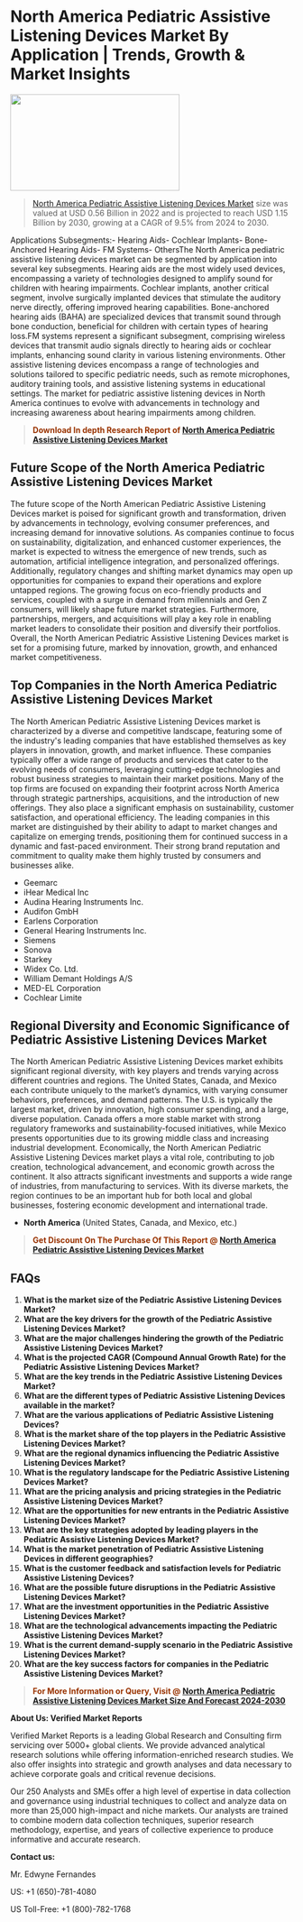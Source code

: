 <p><h1>North America Pediatric Assistive Listening Devices Market By Application | Trends, Growth & Market Insights</h1><p><img class="aligncenter size-medium wp-image-105565" src="https://ffe5etoiles.com/wp-content/uploads/2025/01/MST7-300x171.png" alt="" width="300" height="171" /></p><blockquote><p><a href="https://www.verifiedmarketreports.com/download-sample/?rid=374204&utm_source=Github-NA&utm_medium=389" target="_blank">North America Pediatric Assistive Listening Devices Market</a> size was valued at USD 0.56 Billion in 2022 and is projected to reach USD 1.15 Billion by 2030, growing at a CAGR of 9.5% from 2024 to 2030.</p></blockquote>Applications Subsegments:- Hearing Aids- Cochlear Implants- Bone-Anchored Hearing Aids- FM Systems- OthersThe North America pediatric assistive listening devices market can be segmented by application into several key subsegments. Hearing aids are the most widely used devices, encompassing a variety of technologies designed to amplify sound for children with hearing impairments. Cochlear implants, another critical segment, involve surgically implanted devices that stimulate the auditory nerve directly, offering improved hearing capabilities. Bone-anchored hearing aids (BAHA) are specialized devices that transmit sound through bone conduction, beneficial for children with certain types of hearing loss.FM systems represent a significant subsegment, comprising wireless devices that transmit audio signals directly to hearing aids or cochlear implants, enhancing sound clarity in various listening environments. Other assistive listening devices encompass a range of technologies and solutions tailored to specific pediatric needs, such as remote microphones, auditory training tools, and assistive listening systems in educational settings. The market for pediatric assistive listening devices in North America continues to evolve with advancements in technology and increasing awareness about hearing impairments among children.</p><blockquote><p><span style="color: #993300;"><strong>Download In depth Research Report of <a href="https://www.verifiedmarketreports.com/download-sample/?rid=374204&utm_source=Github-NA&utm_medium=389">North America Pediatric Assistive Listening Devices Market</a></strong></span></p></blockquote><h2>Future Scope of the North America Pediatric Assistive Listening Devices Market</h2><p>The future scope of the North American Pediatric Assistive Listening Devices market is poised for significant growth and transformation, driven by advancements in technology, evolving consumer preferences, and increasing demand for innovative solutions. As companies continue to focus on sustainability, digitalization, and enhanced customer experiences, the market is expected to witness the emergence of new trends, such as automation, artificial intelligence integration, and personalized offerings. Additionally, regulatory changes and shifting market dynamics may open up opportunities for companies to expand their operations and explore untapped regions. The growing focus on eco-friendly products and services, coupled with a surge in demand from millennials and Gen Z consumers, will likely shape future market strategies. Furthermore, partnerships, mergers, and acquisitions will play a key role in enabling market leaders to consolidate their position and diversify their portfolios. Overall, the North American Pediatric Assistive Listening Devices market is set for a promising future, marked by innovation, growth, and enhanced market competitiveness.</p><h2>Top Companies in the North America Pediatric Assistive Listening Devices Market</h2><p>The North American Pediatric Assistive Listening Devices market is characterized by a diverse and competitive landscape, featuring some of the industry's leading companies that have established themselves as key players in innovation, growth, and market influence. These companies typically offer a wide range of products and services that cater to the evolving needs of consumers, leveraging cutting-edge technologies and robust business strategies to maintain their market positions. Many of the top firms are focused on expanding their footprint across North America through strategic partnerships, acquisitions, and the introduction of new offerings. They also place a significant emphasis on sustainability, customer satisfaction, and operational efficiency. The leading companies in this market are distinguished by their ability to adapt to market changes and capitalize on emerging trends, positioning them for continued success in a dynamic and fast-paced environment. Their strong brand reputation and commitment to quality make them highly trusted by consumers and businesses alike.</p><p><ul><li>Geemarc </li><li> iHear Medical Inc </li><li> Audina Hearing Instruments Inc. </li><li> Audifon GmbH </li><li> Earlens Corporation </li><li> General Hearing Instruments Inc. </li><li> Siemens </li><li> Sonova </li><li> Starkey </li><li> Widex Co. Ltd. </li><li> William Demant Holdings A/S </li><li> MED-EL Corporation </li><li> Cochlear Limite</li></ul></p><h2>Regional Diversity and Economic Significance of Pediatric Assistive Listening Devices Market</h2><p>The North American Pediatric Assistive Listening Devices market exhibits significant regional diversity, with key players and trends varying across different countries and regions. The United States, Canada, and Mexico each contribute uniquely to the market’s dynamics, with varying consumer behaviors, preferences, and demand patterns. The U.S. is typically the largest market, driven by innovation, high consumer spending, and a large, diverse population. Canada offers a more stable market with strong regulatory frameworks and sustainability-focused initiatives, while Mexico presents opportunities due to its growing middle class and increasing industrial development. Economically, the North American Pediatric Assistive Listening Devices market plays a vital role, contributing to job creation, technological advancement, and economic growth across the continent. It also attracts significant investments and supports a wide range of industries, from manufacturing to services. With its diverse markets, the region continues to be an important hub for both local and global businesses, fostering economic development and international trade.</p><ul> <li><strong>North America</strong> (United States, Canada, and Mexico, etc.)</li></ul><blockquote><p><span style="color: #993300;"><strong>Get Discount On The Purchase Of This Report @ <a href="https://www.verifiedmarketreports.com/ask-for-discount/?rid=374204&utm_source=Github-NA&utm_medium=389">North America Pediatric Assistive Listening Devices Market</a></strong></span></p></blockquote><h2>FAQs</h2><p><ol> <li><strong>What is the market size of the Pediatric Assistive Listening Devices Market?</div><div></strong></li> <li><strong>What are the key drivers for the growth of the Pediatric Assistive Listening Devices Market?</div><div></strong></li> <li><strong>What are the major challenges hindering the growth of the Pediatric Assistive Listening Devices Market?</div><div></strong></li> <li><strong>What is the projected CAGR (Compound Annual Growth Rate) for the Pediatric Assistive Listening Devices Market?</div><div></strong></li> <li><strong>What are the key trends in the Pediatric Assistive Listening Devices Market?</div><div></strong></li> <li><strong>What are the different types of Pediatric Assistive Listening Devices available in the market?</div><div></strong></li> <li><strong>What are the various applications of Pediatric Assistive Listening Devices?</div><div></strong></li> <li><strong>What is the market share of the top players in the Pediatric Assistive Listening Devices Market?</div><div></strong></li> <li><strong>What are the regional dynamics influencing the Pediatric Assistive Listening Devices Market?</div><div></strong></li> <li><strong>What is the regulatory landscape for the Pediatric Assistive Listening Devices Market?</div><div></strong></li> <li><strong>What are the pricing analysis and pricing strategies in the Pediatric Assistive Listening Devices Market?</div><div></strong></li> <li><strong>What are the opportunities for new entrants in the Pediatric Assistive Listening Devices Market?</div><div></strong></li> <li><strong>What are the key strategies adopted by leading players in the Pediatric Assistive Listening Devices Market?</div><div></strong></li> <li><strong>What is the market penetration of Pediatric Assistive Listening Devices in different geographies?</div><div></strong></li> <li><strong>What is the customer feedback and satisfaction levels for Pediatric Assistive Listening Devices?</div><div></strong></li> <li><strong>What are the possible future disruptions in the Pediatric Assistive Listening Devices Market?</div><div></strong></li> <li><strong>What are the investment opportunities in the Pediatric Assistive Listening Devices Market?</div><div></strong></li> <li><strong>What are the technological advancements impacting the Pediatric Assistive Listening Devices Market?</div><div></strong></li> <li><strong>What is the current demand-supply scenario in the Pediatric Assistive Listening Devices Market?</div><div></strong></li> <li><strong>What are the key success factors for companies in the Pediatric Assistive Listening Devices Market?</div><div></strong></li></ol></p><blockquote><p><span style="color: #993300;"><strong>For More Information or Query, Visit @ <a href="https://www.verifiedmarketreports.com/product/pediatric-assistive-listening-devices-market/">North America Pediatric Assistive Listening Devices Market Size And Forecast 2024-2030</a></strong></span></p></blockquote><p><strong>About Us: Verified Market Reports</strong></p><p>Verified Market Reports is a leading Global Research and Consulting firm servicing over 5000+ global clients. We provide advanced analytical research solutions while offering information-enriched research studies. We also offer insights into strategic and growth analyses and data necessary to achieve corporate goals and critical revenue decisions.</p><p>Our 250 Analysts and SMEs offer a high level of expertise in data collection and governance using industrial techniques to collect and analyze data on more than 25,000 high-impact and niche markets. Our analysts are trained to combine modern data collection techniques, superior research methodology, expertise, and years of collective experience to produce informative and accurate research.</p><p><strong>Contact us:</strong></p><p>Mr. Edwyne Fernandes</p><p>US: +1 (650)-781-4080</p><p>US Toll-Free: +1 (800)-782-1768</p>

